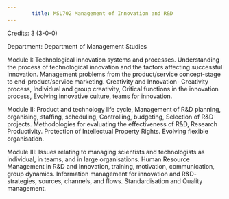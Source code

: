 ```yaml
---
        title: MSL702 Management of Innovation and R&D
---
```

Credits: 3 (3-0-0)

Department: Department of Management Studies

Module I: Technological innovation systems and processes. Understanding the process of technological innovation and the factors affecting successful innovation. Management problems from the product/service concept-stage to end-product/service marketing. Creativity and Innovation- Creativity process, Individual and group creativity, Critical functions in the innovation process, Evolving innovative culture, teams for innovation.

Module II: Product and technology life cycle, Management of R&D planning, organising, staffing, scheduling, Controlling, budgeting, Selection of R&D projects. Methodologies for evaluating the effectiveness of R&D, Research Productivity. Protection of Intellectual Property Rights. Evolving flexible organisation.

Module III: Issues relating to managing scientists and technologists as individual, in teams, and in large organisations. Human Resource Management in R&D and Innovation, training, motivation, communication, group dynamics. Information management for innovation and R&D- strategies, sources, channels, and flows. Standardisation and Quality management.